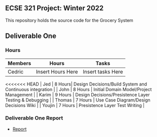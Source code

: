 ## ECSE 321 Project: Winter 2022

This repository holds the source code for the Grocery System

## Deliverable One
### Hours
| Members  | Hours | Tasks |
| ------------- | ------------- | ------------- |
| Cedric  | Insert Hours Here  | Insert tasks Here |
<<<<<<< HEAD
| Jed  | 8 Hours| Design Decisions/Build System and Continuous integration |
| John  | 8 Hours | Initial Domain Model/Project Management |
| Karim  | 9 Hours | Design Decisions/Presistence Layer Testing & Debugging |
| Thomas  | 7 Hours  | Use Case Diagram/Design Decisions Wiki |
| Youjin  | 7 Hours | Presistence Layer Test Writing |
### Deliverable One Report
* [Report](https://github.com/McGill-ECSE321-Winter2022/project-group-group-04/wiki)

